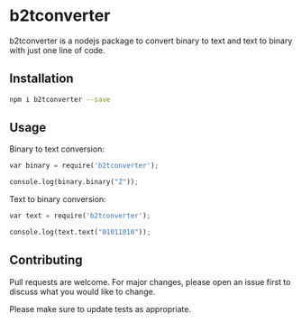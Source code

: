 # b2tconverter

b2tconverter is a nodejs package to convert binary to text and text to binary with just one line of code.

## Installation

```bash
npm i b2tconverter --save
```

## Usage
Binary to text conversion:
```python
var binary = require('b2tconverter');

console.log(binary.binary("Z"));
```
Text to binary conversion:
```python
var text = require('b2tconverter');

console.log(text.text("01011010"));
```
## Contributing
Pull requests are welcome. For major changes, please open an issue first to discuss what you would like to change.

Please make sure to update tests as appropriate.

